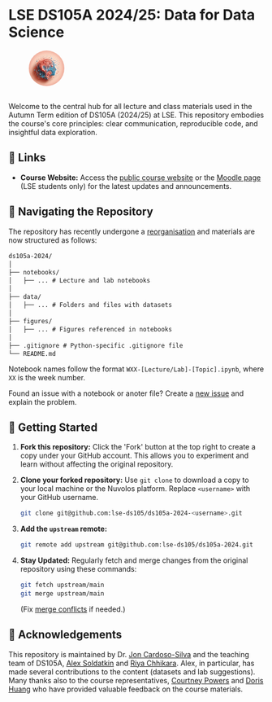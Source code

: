 # LSE DS105A 2024/25: Data for Data Science

<figure>
    <img src="./figures/ds105/DS105A_person_icon.jpeg" alt="Image created with the AI embedded in MS Designer using the prompt 'abstract salmon pink light blue icon depicting the metaphysical experience of cleaning up, reshaping, pivoting, and manipulating data in search of the purest insights in data science.'" title="Image created with the AI embedded in MS Designer using the prompt 'abstract salmon pink light blue icon depicting the metaphysical experience of cleaning up, reshaping, pivoting, and manipulating data in search of the purest insights in data science.''" role="presentation" style="object-fit: cover;width:5em;height:5em;border-radius: 50%;margin-bottom:1em;">
</figure>

Welcome to the central hub for all lecture and class materials used in the Autumn Term edition of DS105A (2024/25) at LSE. This repository embodies the course's core principles: clear communication, reproducible code, and insightful data exploration.

## 🔗 Links

- **Course Website:** Access the [public course website](https://lse-dsi.github.io/DS105) or the [Moodle page](https://moodle.lse.ac.uk/course/info.php?id=9236) (LSE students only) for the latest updates and announcements.

## 🧭 Navigating the Repository

The repository has recently undergone a [reorganisation](https://github.com/lse-ds105/ds105a-2024/issues/3) and materials are now structured as follows:

```
ds105a-2024/
│
├── notebooks/
│   ├── ... # Lecture and lab notebooks
│
├── data/
│   ├── ... # Folders and files with datasets
│
├── figures/
│   ├── ... # Figures referenced in notebooks
│
├── .gitignore # Python-specific .gitignore file
└── README.md
```

Notebook names follow the format `WXX-[Lecture/Lab]-[Topic].ipynb`, where `XX` is the week number.

Found an issue with a notebook or anoter file? Create a [new issue](https://github.com/lse-ds105/ds105a-2024/issues/new) and explain the problem. 

## 🚀 Getting Started

1. **Fork this repository:** Click the 'Fork' button at the top right to create a copy under your GitHub account. This allows you to experiment and learn without affecting the original repository.

2. **Clone your forked repository:** Use `git clone` to download a copy to your local machine or the Nuvolos platform. Replace `<username>` with your GitHub username.

    ```bash
    git clone git@github.com:lse-ds105/ds105a-2024-<username>.git
    ```
3. **Add the `upstream` remote:**

    ```bash
    git remote add upstream git@github.com:lse-ds105/ds105a-2024.git
    ```

4. **Stay Updated:** Regularly fetch and merge changes from the original repository using these commands:
    ```bash
    git fetch upstream/main
    git merge upstream/main
    ```

    (Fix [merge conflicts](https://docs.github.com/en/github/collaborating-with-pull-requests/addressing-merge-conflicts/about-merge-conflicts) if needed.)

## 🙏 Acknowledgements

This repository is maintained by Dr. [Jon Cardoso-Silva](https://github.com/jonjoncardoso) and the teaching team of DS105A, [Alex Soldatkin](https://github.com/alex-soldatkin) and [Riya Chhikara](https://github.com/RiyaChhikara). Alex, in particular, has made several contributions to the content (datasets and lab suggestions). Many thanks also to the course representatives, [Courtney Powers](https://github.com/cmpowers9) and [Doris Huang](dorishuang033) who have provided valuable feedback on the course materials.

